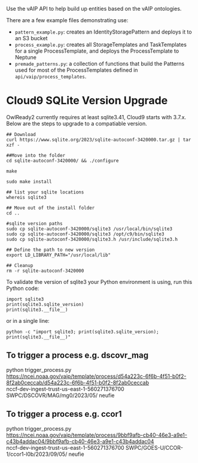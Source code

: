 Use the vAIP API to help build up entities based on the vAIP ontologies.

There are a few example files demonstrating use:
- `pattern_example.py`: creates an IdentityStoragePattern and deploys it to an S3 bucket
- `process_example.py`: creates all StorageTemplates and TaskTemplates for a single ProcessTemplate, and deploys the ProcessTemplate to Neptune
- `premade_patterns.py`: a collection of functions that build the Patterns used for most of the ProcessTemplates defined in `api/vaip/process_templates`.


# Cloud9 SQLite Version Upgrade
OwlReady2 currently requires at least sqlite3.41, Cloud9 starts with 3.7.x.
Below are the steps to upgrade to a compatiable version.
```
## Download
curl https://www.sqlite.org/2023/sqlite-autoconf-3420000.tar.gz | tar xzf - 

##Move into the folder
cd sqlite-autoconf-3420000/ && ./configure

make

sudo make install

## list your sqlite locations
whereis sqlite3

## Move out of the install folder
cd ..

#sqlite version paths
sudo cp sqlite-autoconf-3420000/sqlite3 /usr/local/bin/sqlite3
sudo cp sqlite-autoconf-3420000/sqlite3 /opt/c9/bin/sqlite3
sudo cp sqlite-autoconf-3420000/sqlite3.h /usr/include/sqlite3.h

## Define the path to new version
export LD_LIBRARY_PATH="/usr/local/lib"

## Cleanup 
rm -r sqlite-autoconf-3420000 
```

To validate the version of sqlite3 your Python environment is using, run this Python code:
```
import sqlite3
print(sqlite3.sqlite_version)
print(sqlite3.__file__)
```
or in a single line:
```
python -c "import sqlite3; print(sqlite3.sqlite_version); print(sqlite3.__file__)"
```

## To trigger a process e.g. dscovr_mag
python trigger_process.py \
https://ncei.noaa.gov/vaip/template/process/d54a223c-6f6b-4f51-b0f2-8f2ab0ceccab/d54a223c-6f6b-4f51-b0f2-8f2ab0ceccab \
nccf-dev-ingest-trust-us-east-1-560271376700 SWPC/DSCOVR/MAG/mg0/2023/05/ neufie

## To trigger a process e.g. ccor1
python trigger_process.py \
https://ncei.noaa.gov/vaip/template/process/9bbf9afb-cb40-46e3-a9e1-c43b4addac04/9bbf9afb-cb40-46e3-a9e1-c43b4addac04 \
nccf-dev-ingest-trust-us-east-1-560271376700 SWPC/GOES-U/CCOR-1/ccor1-l0b/2023/09/05/ neufie 
